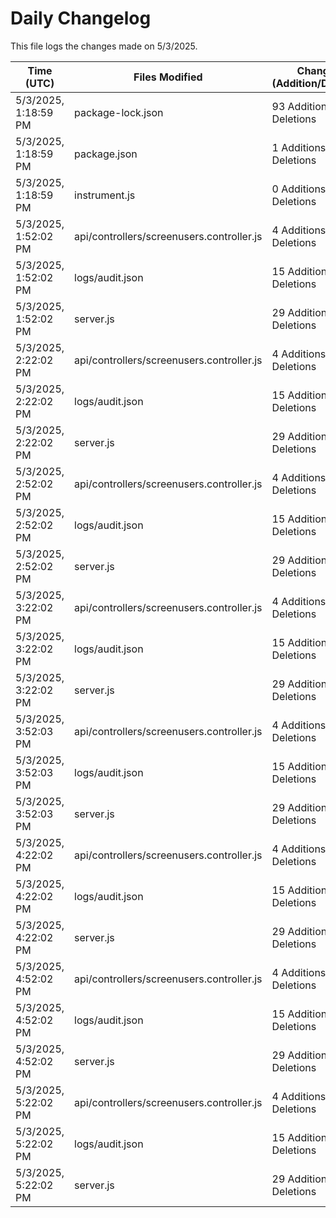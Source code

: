 # Daily Changelog

This file logs the changes made on 5/3/2025.

| Time (UTC)             | Files Modified                    | Changes (Addition/Deletion) |
|------------------------|-----------------------------------|-----------------------------|
| 5/3/2025, 1:18:59 PM | package-lock.json | 93 Additions & 0 Deletions |
| 5/3/2025, 1:18:59 PM | package.json | 1 Additions & 0 Deletions |
| 5/3/2025, 1:18:59 PM | instrument.js | 0 Additions & 0 Deletions |
| 5/3/2025, 1:52:02 PM | api/controllers/screenusers.controller.js | 4 Additions & 4 Deletions|
| 5/3/2025, 1:52:02 PM | logs/audit.json | 15 Additions & 15 Deletions|
| 5/3/2025, 1:52:02 PM | server.js | 29 Additions & 28 Deletions|
| 5/3/2025, 2:22:02 PM | api/controllers/screenusers.controller.js | 4 Additions & 4 Deletions|
| 5/3/2025, 2:22:02 PM | logs/audit.json | 15 Additions & 15 Deletions|
| 5/3/2025, 2:22:02 PM | server.js | 29 Additions & 28 Deletions|
| 5/3/2025, 2:52:02 PM | api/controllers/screenusers.controller.js | 4 Additions & 4 Deletions|
| 5/3/2025, 2:52:02 PM | logs/audit.json | 15 Additions & 15 Deletions|
| 5/3/2025, 2:52:02 PM | server.js | 29 Additions & 28 Deletions|
| 5/3/2025, 3:22:02 PM | api/controllers/screenusers.controller.js | 4 Additions & 4 Deletions|
| 5/3/2025, 3:22:02 PM | logs/audit.json | 15 Additions & 15 Deletions|
| 5/3/2025, 3:22:02 PM | server.js | 29 Additions & 28 Deletions|
| 5/3/2025, 3:52:03 PM | api/controllers/screenusers.controller.js | 4 Additions & 4 Deletions|
| 5/3/2025, 3:52:03 PM | logs/audit.json | 15 Additions & 15 Deletions|
| 5/3/2025, 3:52:03 PM | server.js | 29 Additions & 28 Deletions|
| 5/3/2025, 4:22:02 PM | api/controllers/screenusers.controller.js | 4 Additions & 4 Deletions|
| 5/3/2025, 4:22:02 PM | logs/audit.json | 15 Additions & 15 Deletions|
| 5/3/2025, 4:22:02 PM | server.js | 29 Additions & 28 Deletions|
| 5/3/2025, 4:52:02 PM | api/controllers/screenusers.controller.js | 4 Additions & 4 Deletions|
| 5/3/2025, 4:52:02 PM | logs/audit.json | 15 Additions & 15 Deletions|
| 5/3/2025, 4:52:02 PM | server.js | 29 Additions & 28 Deletions|
| 5/3/2025, 5:22:02 PM | api/controllers/screenusers.controller.js | 4 Additions & 4 Deletions|
| 5/3/2025, 5:22:02 PM | logs/audit.json | 15 Additions & 15 Deletions|
| 5/3/2025, 5:22:02 PM | server.js | 29 Additions & 28 Deletions|

